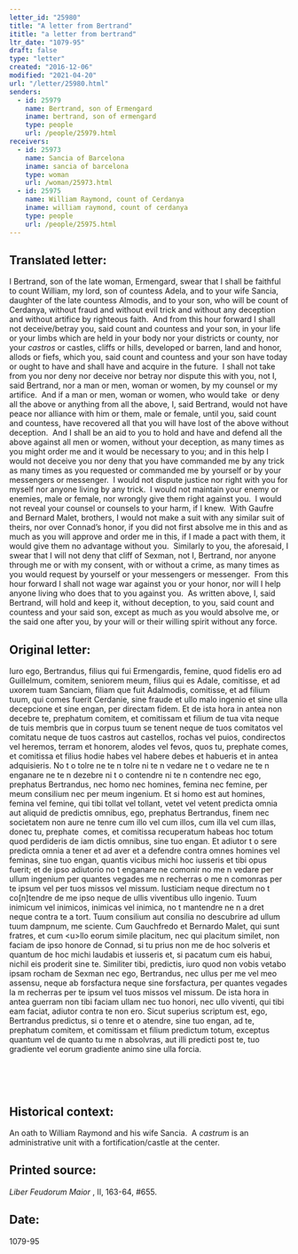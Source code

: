 ```yaml
---
letter_id: "25980"
title: "A letter from Bertrand"
ititle: "a letter from bertrand"
ltr_date: "1079-95"
draft: false
type: "letter"
created: "2016-12-06"
modified: "2021-04-20"
url: "/letter/25980.html"
senders:
  - id: 25979
    name: Bertrand, son of Ermengard
    iname: bertrand, son of ermengard
    type: people
    url: /people/25979.html
receivers:
  - id: 25973
    name: Sancia of Barcelona
    iname: sancia of barcelona
    type: woman
    url: /woman/25973.html
  - id: 25975
    name: William Raymond, count of Cerdanya
    iname: william raymond, count of cerdanya
    type: people
    url: /people/25975.html
---
```

<h2> Translated letter:</h2><p>I Bertrand, son of the late woman, Ermengard, swear that I shall be faithful to count William, my lord, son of countess Adela, and to your wife Sancia, daughter of the late countess Almodis, and to your son, who will be count of Cerdanya, without fraud and without evil trick and without any deception and without artifice by righteous faith.&nbsp; And from this hour forward I shall not deceive/betray you, said count and countess and your son, in your life or your limbs which are held in your body nor your districts or county, nor your <i>castros</i> or castles, cliffs or hills, developed or barren, land and honor, allods or fiefs, which you, said count and countess and your son have today or ought to have and shall have and acquire in the future.&nbsp; I shall not take from you nor deny nor deceive nor betray nor dispute this with you, not I, said Bertrand, nor a man or men, woman or women, by my counsel or my artifice.&nbsp; And if a man or men, woman or women, who would take&nbsp; or deny all the above or anything from all the above, I, said Bertrand, would not have peace nor alliance with him or them, male or female, until you, said count and countess, have recovered all that you will have lost of the above without deception.&nbsp; And I shall be an aid to you to hold and have and defend all the above against all men or women, without your deception, as many times as you might order me and it would be necessary to you; and in this help I would not deceive you nor deny that you have commanded me by any trick as many times as you requested or commanded me by yourself or by your messengers or messenger.&nbsp; I would not dispute justice nor right with you for myself nor anyone living by any trick.&nbsp; I would not maintain your enemy or enemies, male or female, nor wrongly give them right against you.&nbsp; I would not reveal your counsel or counsels to your harm, if I knew.&nbsp; With Gaufre and Bernard Malet, brothers, I would not make a suit with any similar suit of theirs, nor over Connad’s honor, if you did not first absolve me in this and as much as you will approve and order me in this, if I made a pact with them, it would give them no advantage without you.&nbsp; Similarly to you, the aforesaid, I swear that I will not deny that cliff of Sexman, not I, Bertrand, nor anyone through me or with my consent, with or without a crime, as many times as you would request by yourself or your messengers or messenger.&nbsp; From this hour forward I shall not wage war against you or your honor, nor will I help anyone living who does that to you against you.&nbsp; As written above, I, said Bertrand, will hold and keep it, without deception, to you, said count and countess and your said son, except as much as you would absolve me, or the said one after you, by your will or their willing spirit without any force.</p><h2 class="mt-4"> Original letter:</h2><p>Iuro ego, Bertrandus, filius qui fui Ermengardis, femine, quod fidelis ero ad Guillelmum, comitem, seniorem meum, filius qui es Adale, comitisse, et ad uxorem tuam Sanciam, filiam que fuit Adalmodis, comitisse, et ad filium tuum, qui comes fuerit Cerdanie, sine fraude et ullo malo ingenio et sine ulla decepcione et sine engan, per directam fidem. Et de ista hora in antea non decebre te, prephatum comitem, et comitissam et filium de tua vita neque de tuis membris que in corpus tuum se tenent neque de tuos comitatos vel comitatu neque de tuos castros aut castellos, rochas vel puios, condirectos vel heremos, terram et honorem, alodes vel fevos, quos tu, prephate comes, et comitissa et filius hodie habes vel habere debes et habueris et in antea adquisieris. No t o tolre ne te n tolre ni te n vedare ne t o vedare ne te n enganare ne te n dezebre ni t o contendre ni te n contendre nec ego, prephatus Bertrandus, nec homo nec homines, femina nec femine, per meum consilium nec per meum ingenium. Et si homo est aut homines, femina vel femine, qui tibi tollat vel tollant, vetet vel vetent predicta omnia aut aliquid de predictis omnibus, ego, prephatus Bertrandus, finem nec societatem non aure ne tenre cum illo vel cum illos, cum illa vel cum illas, donec tu, prephate &nbsp;comes, et comitissa recuperatum habeas hoc totum quod perdideris de iam dictis omnibus, sine tuo engan. Et adiutor t o sere predicta omnia a tener et ad aver et a defendre contra omnes homines vel feminas, sine tuo engan, quantis vicibus michi hoc iusseris et tibi opus fuerit; et de ipso adiutorio no t enganare ne comonir no me n vedare per ullum ingenium per quantes vegades me n recherras o me n comonras per te ipsum vel per tuos missos vel missum. Iusticiam neque directum no t co[n]tendre de me ipso neque de ullis viventibus ullo ingenio. Tuum inimicum vel inimicos, inimicas vel inimica, no t mantendre ne n a dret neque contra te a tort. Tuum consilium aut consilia no descubrire ad ullum tuum dampnum, me sciente. Cum Gauchfredo et Bernardo Malet, qui sunt fratres, et cum &lt;u&gt;llo eorum simile placitum, nec qui placitum similet, non faciam de ipso honore de Connad, si tu prius non me de hoc solveris et quantum de hoc michi laudabis et iusseris et, si pacatum cum eis habui, nichil eis proderit sine te. Similiter tibi, predictis, iuro quod non vobis vetabo ipsam rocham de Sexman nec ego, Bertrandus, nec ullus per me vel meo assensu, neque ab forsfactura neque sine forsfactura, per quantes vegades la m recherras per te ipsum vel tuos missos vel missum. De ista hora in antea guerram non tibi faciam ullam nec tuo honori, nec ullo viventi, qui tibi eam faciat, adiutor contra te non ero. Sicut superius scriptum est, ego, Bertrandus predictus, si o tenre et o atendre, sine tuo engan, ad te, prephatum comitem, et comitissam et filium predictum totum, exceptus quantum vel de quanto tu me n absolvras, aut illi predicti post te, tuo gradiente vel eorum gradiente animo sine ulla forcia.</p><p class="Bodytext21">&nbsp;</p><p>&nbsp;</p><h2 class="mt-4"> Historical context:</h2><p>An oath to William Raymond and his wife Sancia.&nbsp; A <i>castrum</i> is an administrative unit with a fortification/castle at the center.</p><h2 class="mt-4"> Printed source:</h2><p><i>Liber Feudorum Maior</i> , II, 163-64, #655.</p><h2 class="mt-4"> Date:</h2>1079-95